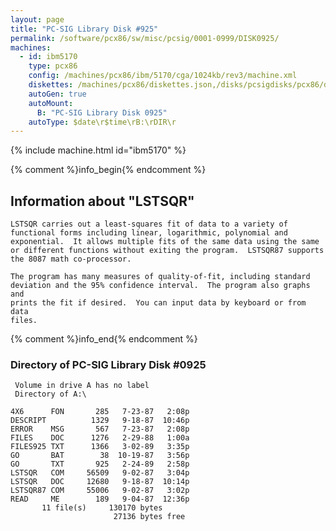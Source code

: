 ```yaml
---
layout: page
title: "PC-SIG Library Disk #925"
permalink: /software/pcx86/sw/misc/pcsig/0001-0999/DISK0925/
machines:
  - id: ibm5170
    type: pcx86
    config: /machines/pcx86/ibm/5170/cga/1024kb/rev3/machine.xml
    diskettes: /machines/pcx86/diskettes.json,/disks/pcsigdisks/pcx86/diskettes.json
    autoGen: true
    autoMount:
      B: "PC-SIG Library Disk 0925"
    autoType: $date\r$time\rB:\rDIR\r
---
```


{% include machine.html id="ibm5170" %}

{% comment %}info_begin{% endcomment %}

## Information about "LSTSQR"

    LSTSQR carries out a least-squares fit of data to a variety of
    functional forms including linear, logarithmic, polynomial and
    exponential.  It allows multiple fits of the same data using the same
    or different functions without exiting the program.  LSTSQR87 supports
    the 8087 math co-processor.
    
    The program has many measures of quality-of-fit, including standard
    deviation and the 95% confidence interval.  The program also graphs and
    prints the fit if desired.  You can input data by keyboard or from data
    files.
{% comment %}info_end{% endcomment %}


### Directory of PC-SIG Library Disk #0925

     Volume in drive A has no label
     Directory of A:\

    4X6      FON       285   7-23-87   2:08p
    DESCRIPT          1329   9-18-87  10:46p
    ERROR    MSG       567   7-23-87   2:08p
    FILES    DOC      1276   2-29-88   1:00a
    FILES925 TXT      1366   3-02-89   3:35p
    GO       BAT        38  10-19-87   3:56p
    GO       TXT       925   2-24-89   2:58p
    LSTSQR   COM     56509   9-02-87   3:04p
    LSTSQR   DOC     12680   9-18-87  10:14p
    LSTSQR87 COM     55006   9-02-87   3:02p
    READ     ME        189   9-04-87  12:36p
           11 file(s)     130170 bytes
                           27136 bytes free
